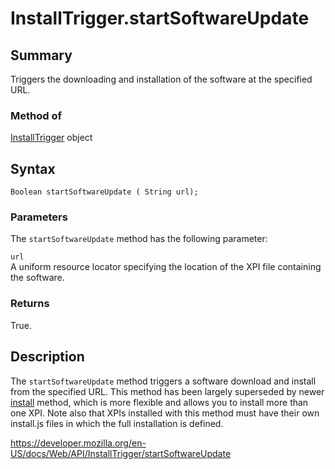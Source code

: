 # InstallTrigger.startSoftwareUpdate

## Summary

Triggers the downloading and installation of the software at the specified URL.

### Method of

[InstallTrigger](../installtrigger) object

## Syntax

    Boolean startSoftwareUpdate ( String url);

### Parameters

The `startSoftwareUpdate` method has the following parameter:

`url`  
A uniform resource locator specifying the location of the XPI file containing the software.

### Returns

True.

## Description

The `startSoftwareUpdate` method triggers a software download and install from the specified URL. This method has been largely superseded by newer [install](install) method, which is more flexible and allows you to install more than one XPI. Note also that XPIs installed with this method must have their own install.js files in which the full installation is defined.

<a href="https://developer.mozilla.org/en-US/docs/Web/API/InstallTrigger/startSoftwareUpdate" class="_attribution-link">https://developer.mozilla.org/en-US/docs/Web/API/InstallTrigger/startSoftwareUpdate</a>
